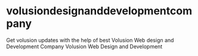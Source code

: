 # volusiondesignanddevelopmentcompany
Get volusion updates with the help of best Volusion Web design and Development Company
Volusion Web Design and Development
